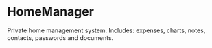 # HomeManager
Private home management system. Includes: expenses, charts, notes, contacts, passwords and documents.
